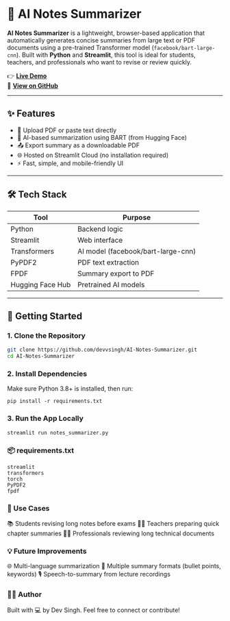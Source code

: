 # 🧠 AI Notes Summarizer

**AI Notes Summarizer** is a lightweight, browser-based application that automatically generates concise summaries from large text or PDF documents using a pre-trained Transformer model (`facebook/bart-large-cnn`). Built with **Python** and **Streamlit**, this tool is ideal for students, teachers, and professionals who want to revise or review quickly.

👉 **[Live Demo](https://ai-notes-summarizer-3v6zqhqjkbtb59b9bh9vn6.streamlit.app/)**  
📂 **[View on GitHub](https://github.com/devvsingh/AI-Notes-Summarizer)**

---

## ✨ Features

- 📄 Upload PDF or paste text directly
- 🧠 AI-based summarization using BART (from Hugging Face)
- 📤 Export summary as a downloadable PDF
- 🌐 Hosted on Streamlit Cloud (no installation required)
- ⚡ Fast, simple, and mobile-friendly UI

---

## 🛠 Tech Stack

| Tool            | Purpose                          |
|-----------------|----------------------------------|
| Python          | Backend logic                    |
| Streamlit       | Web interface                    |
| Transformers    | AI model (facebook/bart-large-cnn) |
| PyPDF2          | PDF text extraction              |
| FPDF            | Summary export to PDF            |
| Hugging Face Hub | Pretrained AI models             |

---

## 🚀 Getting Started

### 1. Clone the Repository
```bash
git clone https://github.com/devvsingh/AI-Notes-Summarizer.git
cd AI-Notes-Summarizer
```

### 2. Install Dependencies
Make sure Python 3.8+ is installed, then run:
```
pip install -r requirements.txt
```

### 3. Run the App Locally

```
streamlit run notes_summarizer.py
```


### 📦 requirements.txt

```
streamlit
transformers
torch
PyPDF2
fpdf
```

### 📌 Use Cases

📚 Students revising long notes before exams
🧑‍🏫 Teachers preparing quick chapter summaries
🧑‍💻 Professionals reviewing long technical documents

### 💡 Future Improvements

🌐 Multi-language summarization
📝 Multiple summary formats (bullet points, keywords)
🎙️ Speech-to-summary from lecture recordings


### 🧑‍💻 Author

Built with 💻 by Dev Singh.
Feel free to connect or contribute!
